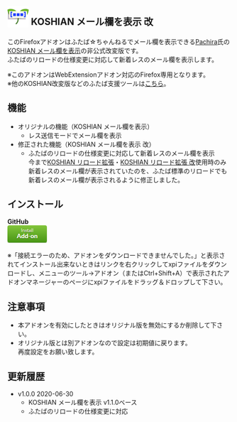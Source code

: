 ## <sub><img src="koshian_show_mail/icons/icon-48.png"></sub> KOSHIAN メール欄を表示 改
このFirefoxアドオンはふたば☆ちゃんねるでメール欄を表示できる[Pachira](https://addons.mozilla.org/ja/firefox/user/anonymous-a0bba9187b568f98732d22d51c5955a6/)氏の[KOSHIAN メール欄を表示](https://addons.mozilla.org/ja/firefox/addon/koshian-show-mail/)の非公式改変版です。  
ふたばのリロードの仕様変更に対応して新着レスのメール欄を表示します。  

※このアドオンはWebExtensionアドオン対応のFirefox専用となります。  
※他のKOSHIAN改変版などのふたば支援ツールは[こちら](https://github.com/akoya-tomo/futaba_auto_reloader_K/wiki/)。  

## 機能
* オリジナルの機能（KOSHIAN メール欄を表示）
  - レス送信モードでメール欄を表示
* 修正された機能（KOSHIAN メール欄を表示 改）
  - ふたばのリロードの仕様変更に対応して新着レスのメール欄を表示  
    今まで[KOSHIAN リロード拡張](https://addons.mozilla.org/ja/firefox/addon/koshian-reload-futaba/)・[KOSHIAN リロード拡張 改](https://github.com/akoya-tomo/koshian_reload_futaba_kai/)使用時のみ新着レスのメール欄が表示されていたのを、ふたば標準のリロードでも新着レスのメール欄が表示されるように修正しました。  

## インストール
**GitHub**  
[![インストールボタン](images/install_button.png "クリックでアドオンをインストール")](https://github.com/akoya-tomo/koshian_show_mail_kai/releases/download/v1.0.0/koshian_show_mail_kai-1.0.0-fx.xpi)

※「接続エラーのため、アドオンをダウンロードできませんでした。」と表示されてインストール出来ないときはリンクを右クリックしてxpiファイルをダウンロードし、メニューのツール→アドオン（またはCtrl+Shift+A）で表示されたアドオンマネージャーのページにxpiファイルをドラッグ＆ドロップして下さい。  

## 注意事項
* 本アドオンを有効にしたときはオリジナル版を無効にするか削除して下さい。  
* オリジナル版とは別アドオンなので設定は初期値に戻ります。  
  再度設定をお願い致します。  

## 更新履歴
* v1.0.0 2020-06-30
  - KOSHIAN メール欄を表示 v1.1.0ベース
  - ふたばのリロードの仕様変更に対応

